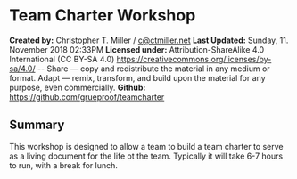 # Team Charter Workshop

**Created by:** Christopher T. Miller / c@ctmiller.net
**Last Updated:** Sunday, 11. November 2018 02:33PM 
**Licensed under:** Attribution-ShareAlike 4.0 International (CC BY-SA 4.0)  https://creativecommons.org/licenses/by-sa/4.0/ --  Share — copy and redistribute the material in any medium or format. Adapt — remix, transform, and build upon the material for any purpose, even commercially. 
**Github:** https://github.com/grueproof/teamcharter


## Summary

This workshop is designed to allow a team to build a team charter to serve as a living document for the life ot the team. Typically it will take 6-7 hours to run, with a break for lunch. 



